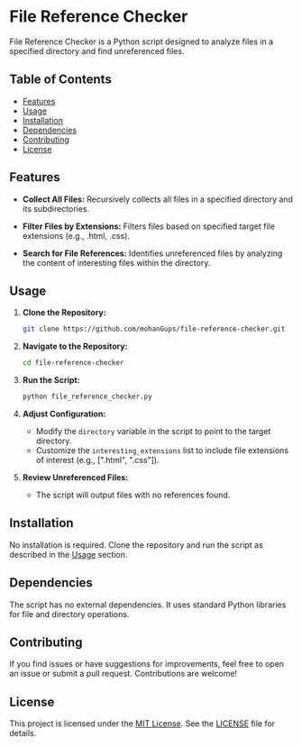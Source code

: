 # File Reference Checker

File Reference Checker is a Python script designed to analyze files in a specified directory and find unreferenced files.

## Table of Contents
- [Features](#features)
- [Usage](#usage)
- [Installation](#installation)
- [Dependencies](#dependencies)
- [Contributing](#contributing)
- [License](#license)

## Features

- **Collect All Files:** Recursively collects all files in a specified directory and its subdirectories.

- **Filter Files by Extensions:** Filters files based on specified target file extensions (e.g., .html, .css).

- **Search for File References:** Identifies unreferenced files by analyzing the content of interesting files within the directory.

## Usage

1. **Clone the Repository:**
   ```bash
   git clone https://github.com/mohanGups/file-reference-checker.git
   ```

2. **Navigate to the Repository:**
   ```bash
   cd file-reference-checker
   ```

3. **Run the Script:**
   ```bash
   python file_reference_checker.py
   ```

4. **Adjust Configuration:**
   - Modify the `directory` variable in the script to point to the target directory.
   - Customize the `interesting_extensions` list to include file extensions of interest (e.g., [".html", ".css"]).

5. **Review Unreferenced Files:**
   - The script will output files with no references found.

## Installation

No installation is required. Clone the repository and run the script as described in the [Usage](#usage) section.

## Dependencies

The script has no external dependencies. It uses standard Python libraries for file and directory operations.

## Contributing

If you find issues or have suggestions for improvements, feel free to open an issue or submit a pull request. Contributions are welcome!

## License

This project is licensed under the [MIT License](LICENSE). See the [LICENSE](LICENSE) file for details.